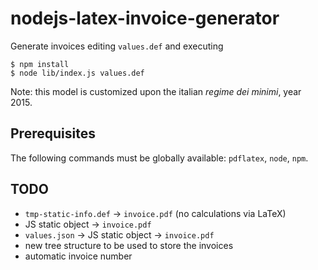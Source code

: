 # nodejs-latex-invoice-generator

Generate invoices editing `values.def` and executing

```
$ npm install
$ node lib/index.js values.def
```

Note: this model is customized upon the italian *regime dei minimi*, year 2015.

## Prerequisites

The following commands must be globally available: `pdflatex`, `node`, `npm`.

## TODO

- `tmp-static-info.def` -> `invoice.pdf` (no calculations via LaTeX)
- JS static object -> `invoice.pdf`
- `values.json` -> JS static object -> `invoice.pdf`
- new tree structure to be used to store the invoices
- automatic invoice number
